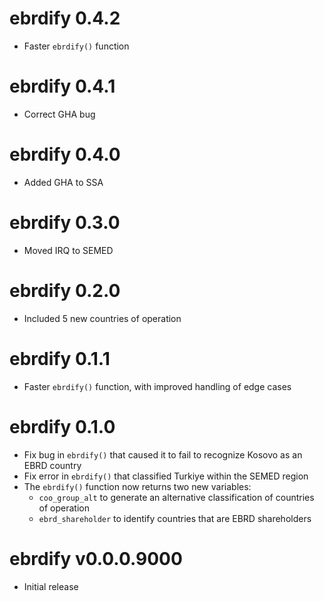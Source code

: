 # ebrdify 0.4.2

* Faster `ebrdify()` function

# ebrdify 0.4.1

* Correct GHA bug

# ebrdify 0.4.0

* Added GHA to SSA 

# ebrdify 0.3.0

* Moved IRQ to SEMED 

# ebrdify 0.2.0

* Included 5 new countries of operation 

# ebrdify 0.1.1

* Faster `ebrdify()` function, with improved handling of edge cases

# ebrdify 0.1.0

* Fix bug in `ebrdify()` that caused it to fail to recognize Kosovo as an EBRD country
* Fix error in `ebrdify()` that classified Turkiye within the SEMED region
* The `ebrdify()` function now returns two new variables:
  * `coo_group_alt` to generate an alternative classification of countries of operation
  * `ebrd_shareholder` to identify countries that are EBRD shareholders
  
# ebrdify v0.0.0.9000 

* Initial release
